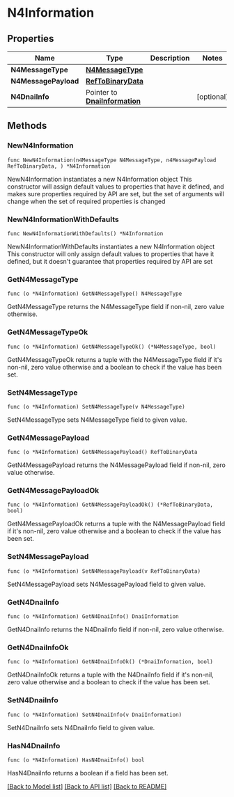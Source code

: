 # N4Information

## Properties

Name | Type | Description | Notes
------------ | ------------- | ------------- | -------------
**N4MessageType** | [**N4MessageType**](N4MessageType.md) |  | 
**N4MessagePayload** | [**RefToBinaryData**](RefToBinaryData.md) |  | 
**N4DnaiInfo** | Pointer to [**DnaiInformation**](DnaiInformation.md) |  | [optional] 

## Methods

### NewN4Information

`func NewN4Information(n4MessageType N4MessageType, n4MessagePayload RefToBinaryData, ) *N4Information`

NewN4Information instantiates a new N4Information object
This constructor will assign default values to properties that have it defined,
and makes sure properties required by API are set, but the set of arguments
will change when the set of required properties is changed

### NewN4InformationWithDefaults

`func NewN4InformationWithDefaults() *N4Information`

NewN4InformationWithDefaults instantiates a new N4Information object
This constructor will only assign default values to properties that have it defined,
but it doesn't guarantee that properties required by API are set

### GetN4MessageType

`func (o *N4Information) GetN4MessageType() N4MessageType`

GetN4MessageType returns the N4MessageType field if non-nil, zero value otherwise.

### GetN4MessageTypeOk

`func (o *N4Information) GetN4MessageTypeOk() (*N4MessageType, bool)`

GetN4MessageTypeOk returns a tuple with the N4MessageType field if it's non-nil, zero value otherwise
and a boolean to check if the value has been set.

### SetN4MessageType

`func (o *N4Information) SetN4MessageType(v N4MessageType)`

SetN4MessageType sets N4MessageType field to given value.


### GetN4MessagePayload

`func (o *N4Information) GetN4MessagePayload() RefToBinaryData`

GetN4MessagePayload returns the N4MessagePayload field if non-nil, zero value otherwise.

### GetN4MessagePayloadOk

`func (o *N4Information) GetN4MessagePayloadOk() (*RefToBinaryData, bool)`

GetN4MessagePayloadOk returns a tuple with the N4MessagePayload field if it's non-nil, zero value otherwise
and a boolean to check if the value has been set.

### SetN4MessagePayload

`func (o *N4Information) SetN4MessagePayload(v RefToBinaryData)`

SetN4MessagePayload sets N4MessagePayload field to given value.


### GetN4DnaiInfo

`func (o *N4Information) GetN4DnaiInfo() DnaiInformation`

GetN4DnaiInfo returns the N4DnaiInfo field if non-nil, zero value otherwise.

### GetN4DnaiInfoOk

`func (o *N4Information) GetN4DnaiInfoOk() (*DnaiInformation, bool)`

GetN4DnaiInfoOk returns a tuple with the N4DnaiInfo field if it's non-nil, zero value otherwise
and a boolean to check if the value has been set.

### SetN4DnaiInfo

`func (o *N4Information) SetN4DnaiInfo(v DnaiInformation)`

SetN4DnaiInfo sets N4DnaiInfo field to given value.

### HasN4DnaiInfo

`func (o *N4Information) HasN4DnaiInfo() bool`

HasN4DnaiInfo returns a boolean if a field has been set.


[[Back to Model list]](../README.md#documentation-for-models) [[Back to API list]](../README.md#documentation-for-api-endpoints) [[Back to README]](../README.md)


